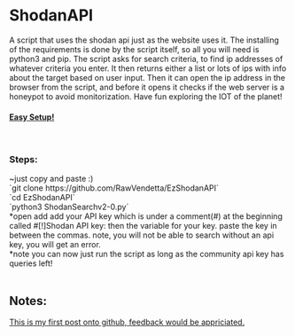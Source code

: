 # ShodanAPI
A script that uses the shodan api just as the website uses it.
The installing of the requirements is done by the script itself, so all you will need is python3 and pip.
The script asks for search criteria, to find ip addresses of whatever criteria  you enter. It then returns either a list or lots of ips with info about the target based on user input. Then it can open the ip address in the browser from the script, and before it opens it checks if the web server is a honeypot to avoid monitorization. Have fun exploring the IOT of the planet!

<h4><u>Easy Setup!</u></h5><br>
<h3>Steps:</h3>
~just copy and paste :)<br>
`git clone https://github.com/RawVendetta/EzShodanAPI`<br>
`cd EzShodanAPI`<br>
`python3 ShodanSearchv2-0.py`<br>
*open add add your API key which is under a comment(#) at the beginning called #[!]Shodan API key: then the variable for your key. paste the key in between the commas. note, you will not be able to search without an api key, you will get an error.<br>
*note you can now just run the script as long as the community api key has queries left!<br>
<br>

<h2>Notes:</h2>
<u>This is my first post onto github, feedback would be appriciated.<u>
